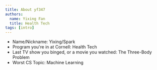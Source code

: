 ```yaml
---
title: About yf347
authors:
  name: Yixing Fan
  title: Health Tech
tags: [intro]
---
```


- Name/Nickname: Yixing/Spark
- Program you're in at Cornell: Health Tech
- Last TV show you binged, or a movie you watched: The Three-Body Problem
- Worst CS Topic: Machine Learning